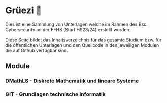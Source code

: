 # Grüezi 👋

Dies ist eine Sammlung von Unterlagen welche im Rahmen des Bsc. Cybersecurity an der FFHS (Start HS23/24) erstellt wurden.

Diese Seite bildet das Inhaltsverzeichnis für das gesamte Studium bzw. für die öffentlichen Unterlagen und den Quellcode in den jeweiligen Modulen die auf Github verfügbar sind.

## Module

### DMathLS - Diskrete Mathematik und lineare Systeme

### GIT - Grundlagen technische Informatik
